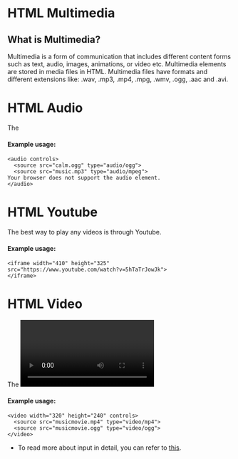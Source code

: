 
# HTML Multimedia

## What is Multimedia?
Multimedia is a form of communication that includes different content forms such as text, audio, images, animations, or video etc.
Multimedia elements are stored in media files in HTML.
Multimedia files have formats and different extensions like: .wav, .mp3, .mp4, .mpg, .wmv, .ogg, .aac and .avi.


# HTML Audio
The <audio> element in HTML is used to play an audio file on a web page.
#### Example usage:

```
<audio controls>
  <source src="calm.ogg" type="audio/ogg">
  <source src="music.mp3" type="audio/mpeg">
Your browser does not support the audio element.
</audio>
```

# HTML Youtube
The best way to play any videos is through Youtube.

#### Example usage:

```
<iframe width="410" height="325"
src="https://www.youtube.com/watch?v=5hTaTrJowJk">
</iframe>
```
# HTML Video

The <video> element in HTML is used to show a video on a web page.  
  
  
#### Example usage:

```
<video width="320" height="240" controls>
  <source src="musicmovie.mp4" type="video/mp4">
  <source src="musicmovie.ogg" type="video/ogg">
</video>
```

- To read more about input in detail, you can refer to [this](https://developer.mozilla.org/en-US/docs/Web/HTML/Element#image_and_multimedia).
